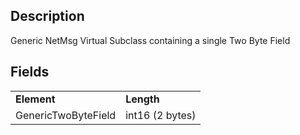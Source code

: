 ## Description

Generic NetMsg Virtual Subclass containing a single Two Byte Field

## Fields

|                     |                 |
|---------------------|-----------------|
| **Element**         | **Length**      |
| GenericTwoByteField | int16 (2 bytes) |